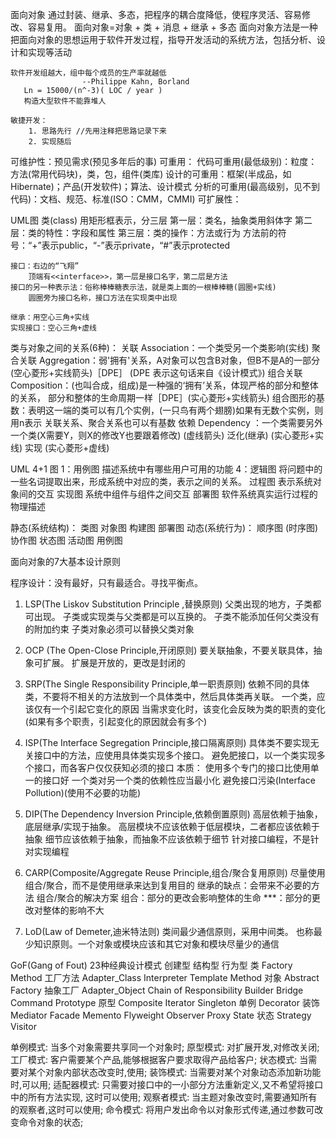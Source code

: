 面向对象
    通过封装、继承、多态，把程序的耦合度降低，使程序灵活、容易修改、容易复用。
    面向对象=对象 + 类 + 消息 + 继承 + 多态
    面向对象方法是一种把面向对象的思想运用于软件开发过程，指导开发活动的系统方法，包括分析、设计和实现等活动

    软件开发组越大，组中每个成员的生产率就越低
                    --Philippe Kahn, Borland
       Ln = 15000/(n^-3)( LOC / year )
       构造大型软件不能靠堆人

    敏捷开发：
        1. 思路先行 //先用注释把思路记录下来
        2. 实现随后

  可维护性：预见需求(预见多年后的事)
  可重用：
          代码可重用(最低级别)：粒度：方法(常用代码块)，类，包，组件(类库)
          设计的可重用：框架(半成品，如Hibernate)；产品(开发软件)；算法、设计模式
          分析的可重用(最高级别，见不到代码)：文档、规范、标准(ISO：CMM，CMMI)
  可扩展性：

UML图
    类(class) 用矩形框表示，分三层
        第一层：类名，抽象类用斜体字
        第二层：类的特性：字段和属性
        第三层：类的操作：方法或行为
             方法前的符号：“+”表示public，“-”表示private，“#”表示protected

    接口：右边的“飞翔”
        顶端有<<interface>>，第一层是接口名字，第二层是方法
    接口的另一种表示法：俗称棒棒糖表示法，就是类上面的一根棒棒糖(圆圈+实线)
        圆圈旁为接口名称，接口方法在实现类中出现

    继承：用空心三角+实线
    实现接口：空心三角+虚线


类与对象之间的关系(6种)：
    关联 Association：一个类受另一个类影响(实线)
    聚合关联 Aggregation：弱'拥有'关系，A对象可以包含B对象，但B不是A的一部分(空心菱形+实线箭头)［DPE］
        (DPE 表示这句话来自《设计模式》)
    组合关联 Composition：(也叫合成，组成)是一种强的‘拥有’关系，体现严格的部分和整体的关系，
        部分和整体的生命周期一样［DPE］(实心菱形+实线箭头)
      组合图形的基数：表明这一端的类可以有几个实例，(一只鸟有两个翅膀)如果有无数个实例，则用n表示
        关联关系、聚合关系也可以有基数
    依赖 Dependency ：一个类需要另外一个类(X需要Y，则X的修改Y也要跟着修改) (虚线箭头)
    泛化(继承) (实心菱形+实线)
    实现 (实心菱形+虚线)
  
UML 4+1 图
    1：用例图 描述系统中有哪些用户可用的功能
    4：逻辑图 将问题中的一些名词提取出来，形成系统中对应的类，表示之间的关系。
       过程图 表示系统对象间的交互
       实现图 系统中组件与组件之间交互
       部署图 软件系统真实运行过程的物理描述

静态(系统结构)：
        类图
        对象图
        构建图
        部署图
动态(系统行为)：
        顺序图 (时序图)
        协作图
        状态图
        活动图
        用例图
   
面向对象的7大基本设计原则

程序设计：没有最好，只有最适合。寻找平衡点。

1. LSP(The Liskov Substitution Principle ,替换原则)
父类出现的地方，子类都可出现。
子类或实现类与父类都是可以互换的。
    子类不能添加任何父类没有的附加约束
    子类对象必须可以替换父类对象

2. OCP (The Open-Close Principle,开闭原则)
要关联抽象，不要关联具体，抽象可扩展。
    扩展是开放的，更改是封闭的

3. SRP(The Single Responsibility Principle,单一职责原则)
依赖不同的具体类，不要将不相关的方法放到一个具体类中，然后具体类再关联。
    一个类，应该仅有一个引起它变化的原因
    当需求变化时，该变化会反映为类的职责的变化(如果有多个职责，引起变化的原因就会有多个)

4. ISP(The Interface Segregation Principle,接口隔离原则)
具体类不要实现无关接口中的方法，应使用具体类实现多个接口。
    避免肥接口，以一个类实现多个接口，而各客户仅仅获知必须的接口
    本质：
        使用多个专门的接口比使用单一的接口好
        一个类对另一个类的依赖性应当最小化
        避免接口污染(Interface Pollution)(使用不必要的功能)

5. DIP(The Dependency Inversion Principle,依赖倒置原则)
高层依赖于抽象，底层继承/实现于抽象。
    高层模块不应该依赖于低层模块，二者都应该依赖于抽象
    细节应该依赖于抽象，而抽象不应该依赖于细节
    针对接口编程，不是针对实现编程

6. CARP(Composite/Aggregate Reuse Principle,组合/聚合复用原则)
尽量使用组合/聚合，而不是使用继承来达到复用目的
    继承的缺点：会带来不必要的方法
    组合/聚合的解决方案
        组合：部分的更改会影响整体的生命
        ***：部分的更改对整体的影响不大

7. LoD(Law of Demeter,迪米特法则)
类间最少通信原则，采用中间类。
    也称最少知识原则。一个对象或模块应该和其它对象和模块尽量少的通信



GoF(Gang of Fout) 23种经典设计模式
        创建型 结构型 行为型
类 Factory Method 工厂方法 Adapter_Class Interpreter
                                                   Template Method
对象 Abstract Factory 抽象工厂 Adapter_Object Chain of Responsibility
    Builder Bridge Command
    Prototype 原型 Composite Iterator
    Singleton 单例 Decorator 装饰 Mediator
                               Facade Memento
                               Flyweight Observer
                               Proxy State 状态
                                                   Strategy
                                                   Visitor

单例模式:
    当多个对象需要共享同一个对象时;
原型模式:
    对扩展开发,对修改关闭;
工厂模式:
    客户需要某个产品,能够根据客户要求取得产品给客户;
状态模式:
    当需要对某个对象内部状态改变时,使用;
装饰模式:
    当需要对某个对象动态添加新功能时,可以用;
适配器模式:
    只需要对接口中的一小部分方法重新定义,又不希望将接口中的所有方法实现,
    这时可以使用;
观察者模式:
    当主题对象改变时,需要通知所有的观察者,这时可以使用;
命令模式:
    将用户发出命令以对象形式传递,通过参数可改变命令对象的状态;
